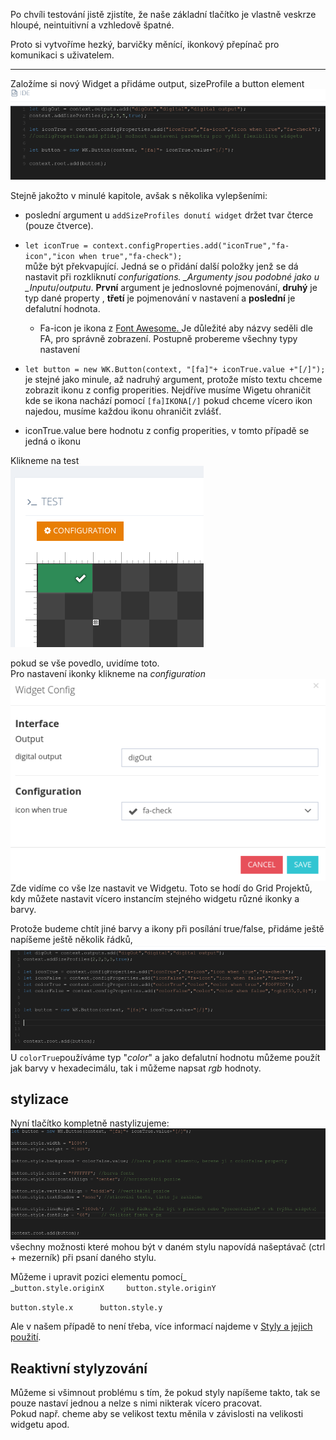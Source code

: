 Po chvíli testování jistě zjistíte, že naše základní tlačítko je vlastně veskrze hloupé, neintuitivní a vzhledově špatné.

Proto si vytvoříme hezký, barvičky měnící, ikonkový přepínač pro komunikaci s uživatelem.

---

Založíme si nový Widget a přidáme output, sizeProfile a button element  
![](/assets/code13.png)

Stejně jakožto v minulé kapitole, avšak s několika vylepšeními:

* poslední argument u `addSizeProfiles donutí widget` držet tvar čterce \(pouze čtverce\).

* `let iconTrue = context.configProperties.add("iconTrue","fa-icon","icon when true","fa-check");`  
  může být překvapující. Jedná se o přidání další položky jenž se dá nastavit při rozkliknutí _confurigations. \_Argumenty jsou podobné jako u \_Inputu_/_outputu_. **První** argument je jednoslovné pojmenování, **druhý** je typ dané property , **třetí** je pojmenování v nastavení a **poslední** je defalutní hodnota.

  * Fa-icon je ikona z [Font Awesome. ](http://fontawesome.io/) Je důležité aby názvy seděli dle FA, pro správně zobrazení. Postupně probereme všechny typy nastavení

* `let button = new WK.Button(context, "[fa]"+ iconTrue.value +"[/]");` je stejné jako minule, až nadruhý argument, protože místo textu chceme zobrazit ikonu z config properities. Nejdříve musíme Wigetu ohraničit kde se ikona nachází pomocí `[fa]IKONA[/]` pokud chceme vícero ikon najedou, musíme každou ikonu ohraničit zvlášť.

* iconTrue.value bere hodnotu z config properities, v tomto případě se jedná o ikonu

Klikneme na test  
![](/assets/code14.png)

pokud se vše povedlo, uvidíme toto.  
Pro nastavení ikonky klikneme na _configuration_  
![](/assets/code16.png)  
Zde vidíme co vše lze nastavit ve Widgetu. Toto se hodí do Grid Projektů, kdy můžete nastavit vícero instancím stejného widgetu různé ikonky a barvy.

Protože budeme chtít jiné barvy a ikony při posílání true/false, přidáme ještě napíšeme ještě několik řádků, ![](/assets/code17.png)U `colorTrue`používáme typ "_color_" a jako defalutní hodnotu můžeme použít jak barvy v hexadecimálu, tak i můžeme napsat _rgb_ hodnoty.

## stylizace

Nyní tlačítko kompletně nastylizujeme:  
![](/assets/code19.png)  
všechny možnosti které mohou být v daném stylu napovídá našeptávač \(ctrl + mezerník\) při psaní daného stylu.

Můžeme i upravit pozici elementu pomocí_    
_`button.style.originX    
 button.style.originY`

`button.style.x     
 button.style.y`

Ale v našem případě to není třeba, více informací najdeme v [Styly a jejich použití](/byzance_documentation/grid_intro/wk-elements-and-style.md).  




## Reaktivní stylyzování

Můžeme si všimnout problému s tím, že pokud styly napíšeme takto, tak se pouze nastaví jednou a nelze s nimi nikterak vícero pracovat.   
Pokud např. cheme aby se velikost textu měnila v závislosti na velikosti widgetu apod.  
  
 



